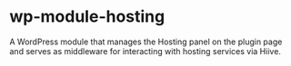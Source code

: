 # wp-module-hosting
A WordPress module that manages the Hosting panel on the plugin page and serves as middleware for interacting with hosting services via Hiive.
